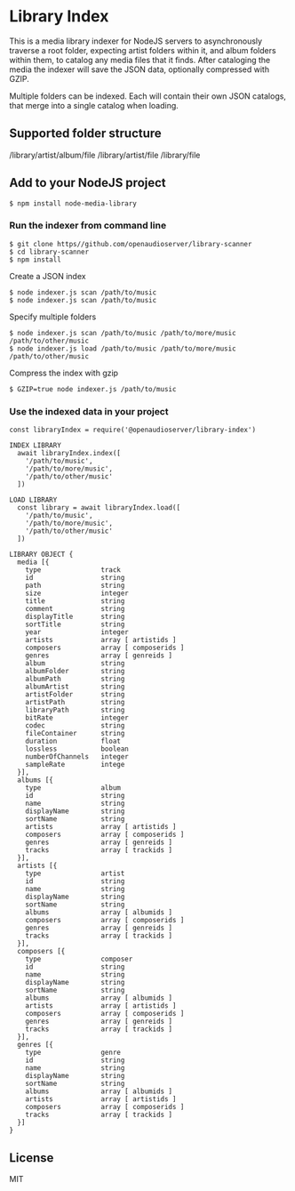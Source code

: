 # Library Index

This is a media library indexer for NodeJS servers to asynchronously traverse a root folder, expecting artist folders within it, and album folders within them, to catalog any media files that it finds.  After cataloging the media the indexer will save the JSON data, optionally compressed with GZIP.

Multiple folders can be indexed.  Each will contain their own JSON catalogs, that merge into a single catalog when loading.

## Supported folder structure

/library/artist/album/file
/library/artist/file
/library/file

## Add to your NodeJS project

    $ npm install node-media-library

### Run the indexer from command line

    $ git clone https//github.com/openaudioserver/library-scanner
    $ cd library-scanner
    $ npm install

Create a JSON index

    $ node indexer.js scan /path/to/music
    $ node indexer.js scan /path/to/music


Specify multiple folders

    $ node indexer.js scan /path/to/music /path/to/more/music /path/to/other/music
    $ node indexer.js load /path/to/music /path/to/more/music /path/to/other/music

Compress the index with gzip

    $ GZIP=true node indexer.js /path/to/music

### Use the indexed data in your project

    const libraryIndex = require('@openaudioserver/library-index')

    INDEX LIBRARY
      await libraryIndex.index([
        '/path/to/music',
        '/path/to/more/music',
        '/path/to/other/music'
      ])

    LOAD LIBRARY
      const library = await libraryIndex.load([
        '/path/to/music',
        '/path/to/more/music',
        '/path/to/other/music'
      ])

    LIBRARY OBJECT {
      media [{
        type               track
        id                 string
        path               string
        size               integer
        title              string
        comment            string
        displayTitle       string
        sortTitle          string
        year               integer
        artists            array [ artistids ]
        composers          array [ composerids ]
        genres             array [ genreids ]
        album              string
        albumFolder        string
        albumPath          string
        albumArtist        string
        artistFolder       string
        artistPath         string
        libraryPath        string
        bitRate            integer
        codec              string
        fileContainer      string
        duration           float
        lossless           boolean
        numberOfChannels   integer
        sampleRate         intege
      }],
      albums [{
        type               album
        id                 string
        name               string
        displayName        string
        sortName           string
        artists            array [ artistids ]
        composers          array [ composerids ]
        genres             array [ genreids ]
        tracks             array [ trackids ]
      }],
      artists [{
        type               artist
        id                 string
        name               string
        displayName        string
        sortName           string
        albums             array [ albumids ]
        composers          array [ composerids ]
        genres             array [ genreids ]
        tracks             array [ trackids ]
      }],
      composers [{
        type               composer
        id                 string
        name               string
        displayName        string
        sortName           string
        albums             array [ albumids ]
        artists            array [ artistids ]
        composers          array [ composerids ]
        genres             array [ genreids ]
        tracks             array [ trackids ]
      }],
      genres [{
        type               genre
        id                 string
        name               string
        displayName        string
        sortName           string
        albums             array [ albumids ]
        artists            array [ artistids ]
        composers          array [ composerids ] 
        tracks             array [ trackids ]
      }]
    }

## License

MIT
